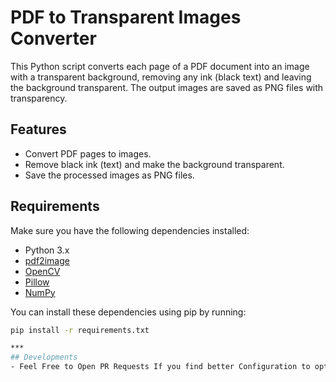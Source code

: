 # PDF to Transparent Images Converter

This Python script converts each page of a PDF document into an image with a transparent background, removing any ink (black text) and leaving the background transparent. The output images are saved as PNG files with transparency.

## Features
- Convert PDF pages to images.
- Remove black ink (text) and make the background transparent.
- Save the processed images as PNG files.

## Requirements

Make sure you have the following dependencies installed:

- Python 3.x
- [pdf2image](https://pypi.org/project/pdf2image/)
- [OpenCV](https://pypi.org/project/opencv-python/)
- [Pillow](https://pypi.org/project/Pillow/)
- [NumPy](https://pypi.org/project/numpy/)

You can install these dependencies using pip by running:

```bash
pip install -r requirements.txt

***
## Developments
- Feel Free to Open PR Requests If you find better Configuration to optimize the Output results. 
